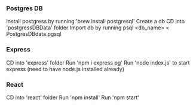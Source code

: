 
### Postgres DB
Install postgress by running 'brew install postgresql'
Create a db
CD into 'postgressDBData' folder
Import db by running psql <db_name> < PostgresDBdata.pgsql

### Express
CD into 'express' folder
Run 'npm i express pg'
Run 'node index.js' to start express (need to have node.js installed already)

### React
CD into 'react' folder
Run 'npm install' 
Run 'npm start'
